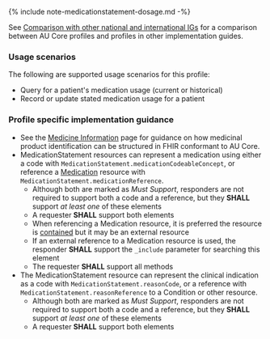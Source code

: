 {% include note-medicationstatement-dosage.md -%}

See [Comparison with other national and international IGs](comparison.html) for a comparison between AU Core profiles and profiles in other implementation guides.

### Usage scenarios

The following are supported usage scenarios for this profile:

- Query for a patient's medication usage (current or historical)
- Record or update stated medication usage for a patient


### Profile specific implementation guidance
  - See the [Medicine Information](medicine-information.html) page for guidance on how medicinal product identification can be structured in FHIR conformant to AU Core.
  - MedicationStatement resources can represent a medication using either a code with `MedicationStatement.medicationCodeableConcept`, or reference a [Medication](http://hl7.org/fhir/R4/medication.html) resource with `MedicationStatement.medicationReference`.
    - Although both are marked as *Must Support*, responders are not required to support both a code and a reference, but they **SHALL** support *at least one* of these elements
    - A requester **SHALL** support both elements
    - When referencing a Medication resource, it is preferred the resource is [contained](http://hl7.org/fhir/R4/references.html#contained) but it may be an external resource
    - If an external reference to a Medication resource is used, the responder **SHALL** support the `_include` parameter for searching this element
    - The requester **SHALL** support all methods
  - The MedicationStatement resource can represent the clinical indication as a code with `MedicationStatement.reasonCode`, or a reference with `MedicationStatement.reasonReference` to a Condition or other resource.
    - Although both are marked as *Must Support*, responders are not required to support both a code and a reference, but they **SHALL** support *at least one* of these elements
    - A requester **SHALL** support both elements 